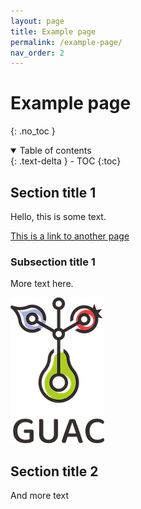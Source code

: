 ```yaml
---
layout: page
title: Example page
permalink: /example-page/
nav_order: 2
---
```

# Example page
{: .no_toc }

<details open markdown="block">
  <summary>
    Table of contents
  </summary>
  {: .text-delta }
- TOC
{:toc}
</details>

## Section title 1
Hello, this is some text. 

[This is a link to another page](example-parent-page.md)

### Subsection title 1
More text here.  

![Alt text goes here](assets/images/guac-small.png) 

## Section title 2
And more text